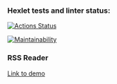 ### Hexlet tests and linter status:

[![Actions Status](https://github.com/MamBoota/frontend-project-11/actions/workflows/hexlet-check.yml/badge.svg)](https://github.com/MamBoota/frontend-project-11/actions)

[![Maintainability](https://qlty.sh/badges/bb0f4fab-4c8c-4512-bf22-9c6685f3d5f9/maintainability.svg)](https://qlty.sh/gh/MamBoota/projects/frontend-project-11)

### RSS Reader

[Link to demo](https://frontend-project-11-mamboota.vercel.app/)
